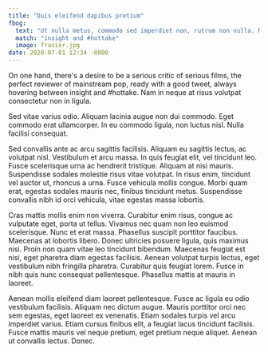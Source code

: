```yaml
---
title: "Duis eleifend dapibus pretium"
fbog:
  text: "Ut nulla metus, commodo sed imperdiet non, rutrum non nulla. Maecenas at mi non justo fermentum scelerisque"
  match: "insight and #hottake"
  image: frasier.jpg
date: 2020-07-01 12:34 -0800
---
```

On one hand, there's a desire to be a serious critic of serious films, the perfect reviewer of mainstream pop, ready with a good tweet, always hovering between insight and #hottake. Nam in neque at risus volutpat consectetur non in ligula.

Sed vitae varius odio. Aliquam lacinia augue non dui commodo. Eget commodo erat ullamcorper. In eu commodo ligula, non luctus nisl. Nulla facilisi consequat.

Sed convallis ante ac arcu sagittis facilisis. Aliquam eu sagittis lectus, ac volutpat nisl. Vestibulum et arcu massa. In quis feugiat elit, vel tincidunt leo. Fusce scelerisque urna ac hendrerit tristique. Aliquam at nisi mauris. Suspendisse sodales molestie risus vitae volutpat. In risus enim, tincidunt vel auctor ut, rhoncus a urna. Fusce vehicula mollis congue. Morbi quam erat, egestas sodales mauris nec, finibus tincidunt metus. Suspendisse convallis nibh id orci vehicula, vitae egestas massa lobortis.

Cras mattis mollis enim non viverra. Curabitur enim risus, congue ac vulputate eget, porta ut tellus. Vivamus nec quam non leo euismod scelerisque. Nunc et erat massa. Phasellus suscipit porttitor faucibus. Maecenas at lobortis libero. Donec ultricies posuere ligula, quis maximus nisi. Proin non quam vitae leo tincidunt bibendum. Maecenas feugiat est nisi, eget pharetra diam egestas facilisis. Aenean volutpat turpis lectus, eget vestibulum nibh fringilla pharetra. Curabitur quis feugiat lorem. Fusce in nibh quis nunc consequat pellentesque. Phasellus mattis at mauris in laoreet.

Aenean mollis eleifend diam laoreet pellentesque. Fusce ac ligula eu odio vestibulum facilisis. Aliquam nec dictum augue. Mauris porttitor orci nec sem egestas, eget laoreet ex venenatis. Etiam sodales turpis vel arcu imperdiet varius. Etiam cursus finibus elit, a feugiat lacus tincidunt facilisis. Fusce mattis mauris vel neque pretium, eget pretium neque aliquet. Aenean ut convallis lectus. Donec.
